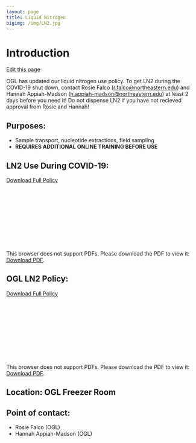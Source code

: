 ```yaml
---
layout: page
title: Liquid Nitrogen
bigimg: /img/LN2.jpg
---
```

# Introduction

[Edit this page](https://github.com/NUMSC-CoreFacility/sharedLabSpace/blob/gh-pages/liquidnitrogen.md)

OGL has updated our liquid nitrogen use policy. To get LN2 during the COVID-19 shut down, contact Rosie Falco (r.falco@northeastern.edu) and Hannah Appiah-Madson (h.appiah-madson@northeastern.edu) at least 2 days before you need it! Do not dispense LN2 if you have not recieved approval from Rosie and Hannah!  

## Purposes:
- Sample transport, nucleotide extractions, field sampling
- **REQUIRES ADDITIONAL ONLINE TRAINING BEFORE USE**

## LN2 Use During COVID-19:

[Download Full Policy](https://raw.githubusercontent.com/NUMSC-CoreFacility/sharedLabSpace/gh-pages/protocols/LN2UseduringCOVID.pdf)

<object data="https://numsc-corefacility.github.io/sharedLabSpace/protocols/LN2UseduringCOVID.pdf" type="application/pdf" width="700px" height="700px">
    <embed src="https://numsc-corefacility.github.io/sharedLabSpace/protocols/LN2UseduringCOVID.pdf">
        <p>This browser does not support PDFs. Please download the PDF to view it: <a href="https://raw.githubusercontent.com/NUMSC-CoreFacility/sharedLabSpace/gh-pages/protocols/LN2UseduringCOVID.pdf">Download PDF</a>.</p>
    </object>

## OGL LN2 Policy:

[Download Full Policy](https://raw.githubusercontent.com/NUMSC-CoreFacility/sharedLabSpace/gh-pages/protocols/OGL_LN2_Policy_20200511.pdf)

<object data="https://numsc-corefacility.github.io/sharedLabSpace/protocols/OGL_LN2_Policy_20200511.pdf" type="application/pdf" width="700px" height="700px">
    <embed src="https://numsc-corefacility.github.io/sharedLabSpace/protocols/OGL_LN2_Policy_20200511.pdf">
        <p>This browser does not support PDFs. Please download the PDF to view it: <a href="https://raw.githubusercontent.com/NUMSC-CoreFacility/sharedLabSpace/gh-pages/protocols/OGL_LN2_Policy_20200511.pdf">Download PDF</a>.</p>
    </object>

## Location: OGL Freezer Room

## Point of contact: 
- Rosie Falco (OGL)
- Hannah Appiah-Madson (OGL)

